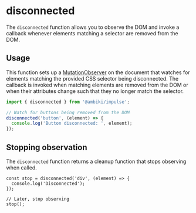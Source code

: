 # disconnected

The `disconnected` function allows you to observe the DOM and invoke a callback whenever elements matching a selector are removed from the DOM.

## Usage

This function sets up a [MutationObserver](https://developer.mozilla.org/en-US/docs/Web/API/MutationObserver) on the
document that watches for elements matching the provided CSS selector being disconnected. The callback is invoked when
matching elements are removed from the DOM or when their attributes change such that they no longer match the selector.

```ts
import { disconnected } from '@ambiki/impulse';

// Watch for buttons being removed from the DOM
disconnected('button', (element) => {
  console.log('Button disconnected: ', element);
});
```

## Stopping observation

The `disconnected` function returns a cleanup function that stops observing when called.

```ts{1,6}
const stop = disconnected('div', (element) => {
  console.log('Disconnected');
});

// Later, stop observing
stop();
```

